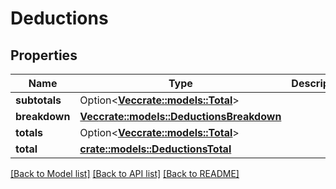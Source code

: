 # Deductions

## Properties

Name | Type | Description | Notes
------------ | ------------- | ------------- | -------------
**subtotals** | Option<[**Vec<crate::models::Total>**](Total.md)> |  | [optional]
**breakdown** | [**Vec<crate::models::DeductionsBreakdown>**](DeductionsBreakdown.md) |  | 
**totals** | Option<[**Vec<crate::models::Total>**](Total.md)> |  | [optional]
**total** | [**crate::models::DeductionsTotal**](DeductionsTotal.md) |  | 

[[Back to Model list]](../README.md#documentation-for-models) [[Back to API list]](../README.md#documentation-for-api-endpoints) [[Back to README]](../README.md)


